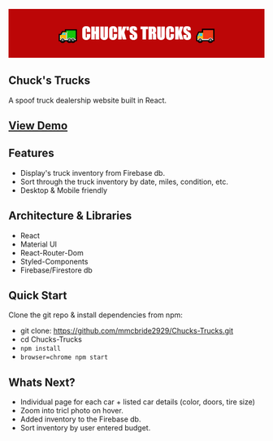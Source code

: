 ![Banner](https://github.com/mmcbride2929/Chucks-Trucks/blob/master/src/photos/CT_Banner.png)

## Chuck's Trucks
A spoof truck dealership website built in React. 

## [View Demo](https://focused-wright-9297ba.netlify.app/)



## Features
* Display's truck inventory from Firebase db.
* Sort through the truck inventory by date, miles, condition, etc.
* Desktop & Mobile friendly

## Architecture & Libraries
* React 
* Material UI
* React-Router-Dom
* Styled-Components
* Firebase/Firestore db

## Quick Start
Clone the git repo & install dependencies from npm:
* git clone: https://github.com/mmcbride2929/Chucks-Trucks.git
* cd Chucks-Trucks
* ```npm install```
* ```browser=chrome npm start```

## Whats Next?
* Individual page for each car + listed car details (color, doors, tire size)
* Zoom into tricl photo on hover.
* Added inventory to the Firebase db.
* Sort inventory by user entered budget.
